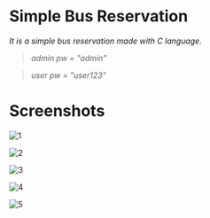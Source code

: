 # Simple Bus Reservation

_It is a simple bus reservation made with C language._

> _admin pw = "admin"_

> _user pw  = "user123"_


# Screenshots


![1](https://user-images.githubusercontent.com/87023953/221381596-17af6ec7-551b-4139-a698-87a09b839c7a.png)

![2](https://user-images.githubusercontent.com/87023953/221381598-398b9ed2-dc9e-4558-a740-6ff15a92cda9.png)

![3](https://user-images.githubusercontent.com/87023953/221381599-6af7162d-19e5-47b1-805c-892d37f72a80.png)

![4](https://user-images.githubusercontent.com/87023953/221381601-ae62428e-ad25-4116-9c64-89b533cb9c22.png)

![5](https://user-images.githubusercontent.com/87023953/221381605-eebae925-a269-4fc4-a7e4-de1589be5a3c.png)